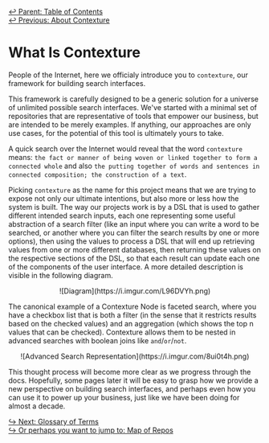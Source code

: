 ﻿[↩  Parent: Table of Contents](../README.md)  
[↩  Previous: About Contexture](README.md)

# What Is Contexture

People of the Internet, here we officialy introduce you to
`contexture`, our framework for building search interfaces.

This framework is carefully designed to be a generic solution for a
universe of unlimited possible search interfaces. We've started with a
minimal set of repositories that are representative of tools that
empower our business, but are intended to be merely examples. If
anything, our approaches are only use cases, for the potential of
this tool is ultimately yours to take.

A quick search over the Internet would reveal that the word
`contexture` means: `the fact or manner of being woven or linked
together to form a connected whole` and also `the putting together of
words and sentences in connected composition; the construction of a
text`.

Picking `contexture` as the name for this project means that we are
trying to expose not only our ultimate intentions, but also more or
less how the system is built. The way our projects work is by a DSL
that is used to gather different intended search inputs, each one
representing some useful abstraction of a search filter (like an input
where you can write a word to be searched, or another where you can
filter the search results by one or more options), then using the
values to process a DSL that will end up retrieving values from one or
more different databases, then returning these values on the
respective sections of the DSL, so that each result can update each
one of the components of the user interface. A more detailed
description is visible in the following diagram.

<p align="center">![Diagram](https://i.imgur.com/L96DVYh.png)</p>

The canonical example of a Contexture Node is faceted search, where
you have a checkbox list that is both a filter (in the sense that it
restricts results based on the checked values) and an aggregation
(which shows the top n values that can be checked). Contexture allows
them to be nested in advanced searches with boolean joins like
`and`/`or`/`not`.

<p align="center">![Advanced Search Representation](https://i.imgur.com/8ui0t4h.png)</p>

This thought process will become more clear as we progress through the
docs. Hopefully, some pages later it will be easy to grasp how we
provide a new perspective on building search interfaces, and perhaps
even how you can use it to power up your business, just like we have
been doing for almost a decade.

[↪ Next: Glossary of Terms](glossary-of-terms.md)  
[↪ Or perhaps you want to jump to: Map of Repos](map-of-repos.md)
